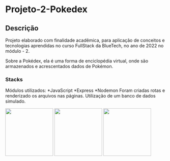 # Projeto-2-Pokedex

## Descrição

Projeto elaborado com finalidade acadêmica, para aplicação de conceitos e tecnologias aprendidas no curso FullStack da BlueTech, no ano de 2022 no módulo - 2. 

Sobre a Pokédex, ela é uma forma de enciclopédia virtual, onde são armazenados e acrescentados dados de Pokémon.  

### Stacks
Módulos utilizados:
*JavaScript
*Express
*Nodemon
Foram criadas rotas e renderizado os arquivos nas páginas. Utilização de um banco de dados simulado.

<img src="https://raw.githubusercontent.com/tomchen/stack-icons/634d5c036a2a7ca0115c94ab2ce86c7e79e01e13/logos/javascript.svg" height="150" width="150">

<img src="https://raw.githubusercontent.com/tomchen/stack-icons/634d5c036a2a7ca0115c94ab2ce86c7e79e01e13/logos/express.svg" height="150" width="150">

<img src="https://raw.githubusercontent.com/tomchen/stack-icons/634d5c036a2a7ca0115c94ab2ce86c7e79e01e13/logos/nodemon.svg" height="150" width="150">




